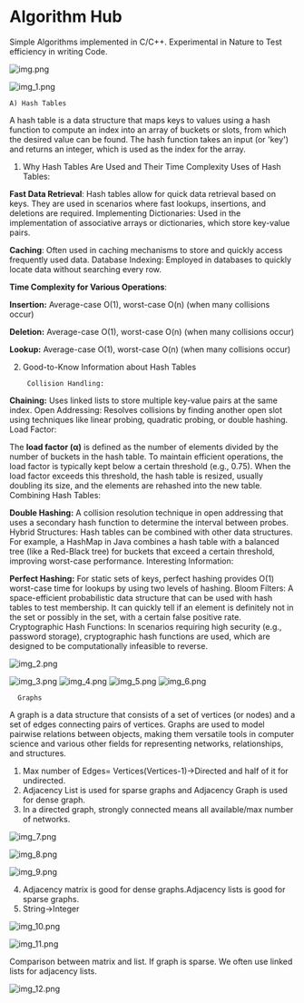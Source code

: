 # Algorithm Hub
 Simple Algorithms implemented in C/C++. Experimental in Nature to Test efficiency in writing Code.


![img.png](img.png)

![img_1.png](img_1.png)

    A) Hash Tables

A hash table is a data structure that maps keys to values using a hash function to compute an index into an array of buckets or slots, from which the desired value can be found. The hash function takes an input (or 'key') and returns an integer, which is used as the index for the array.

1. Why Hash Tables Are Used and Their Time Complexity
   Uses of Hash Tables:

**Fast Data Retrieval**: Hash tables allow for quick data retrieval based on keys. They are used in scenarios where fast lookups, insertions, and deletions are required.
Implementing Dictionaries: Used in the implementation of associative arrays or dictionaries, which store key-value pairs.

**Caching**: Often used in caching mechanisms to store and quickly access frequently used data.
Database Indexing: Employed in databases to quickly locate data without searching every row.

**Time Complexity for Various Operations**:

**Insertion:** Average-case O(1), worst-case O(n) (when many collisions occur)

**Deletion:** Average-case O(1), worst-case O(n) (when many collisions occur)

**Lookup:** Average-case O(1), worst-case O(n) (when many collisions occur)

2. Good-to-Know Information about Hash Tables

        Collision Handling:

**Chaining:** Uses linked lists to store multiple key-value pairs at the same index.
Open Addressing: Resolves collisions by finding another open slot using techniques like linear probing, quadratic probing, or double hashing.
Load Factor:

The **load factor (α)** is defined as the number of elements divided by the number of buckets in the hash table. To maintain efficient operations, the load factor is typically kept below a certain threshold (e.g., 0.75).
When the load factor exceeds this threshold, the hash table is resized, usually doubling its size, and the elements are rehashed into the new table.
Combining Hash Tables:

**Double Hashing:** A collision resolution technique in open addressing that uses a secondary hash function to determine the interval between probes.
Hybrid Structures: Hash tables can be combined with other data structures. For example, a HashMap in Java combines a hash table with a balanced tree (like a Red-Black tree) for buckets that exceed a certain threshold, improving worst-case performance.
Interesting Information:

**Perfect Hashing:** For static sets of keys, perfect hashing provides O(1) worst-case time for lookups by using two levels of hashing.
Bloom Filters: A space-efficient probabilistic data structure that can be used with hash tables to test membership. It can quickly tell if an element is definitely not in the set or possibly in the set, with a certain false positive rate.
Cryptographic Hash Functions: In scenarios requiring high security (e.g., password storage), cryptographic hash functions are used, which are designed to be computationally infeasible to reverse.


![img_2.png](img_2.png)


![img_3.png](img_3.png)
![img_4.png](img_4.png)
![img_5.png](img_5.png)
![img_6.png](img_6.png)

      Graphs

A graph is a data structure that consists of a set of vertices (or nodes) and a set of edges connecting pairs of vertices. Graphs are used to model pairwise relations between objects, making them versatile tools in computer science and various other fields for representing networks, relationships, and structures.

1) Max number of Edges= Vertices(Vertices-1)->Directed and half of it for undirected.
2) Adjacency List is used for sparse graphs and Adjacency Graph is used for dense graph.
3) In a directed graph, strongly connected means all available/max number of networks.


![img_7.png](img_7.png)

![img_8.png](img_8.png)

![img_9.png](img_9.png)


4) Adjacency matrix is good for dense graphs.Adjacency lists is good for sparse graphs.
5) String->Integer

![img_10.png](img_10.png)

![img_11.png](img_11.png)


Comparison between matrix and list. If graph is sparse. We often use linked lists for adjacency lists.

![img_12.png](img_12.png)

